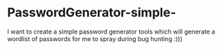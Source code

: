 # PasswordGenerator-simple-
I want to create a simple password generator tools which will generate a wordlist of passwords for me to spray during bug hunting :)))
